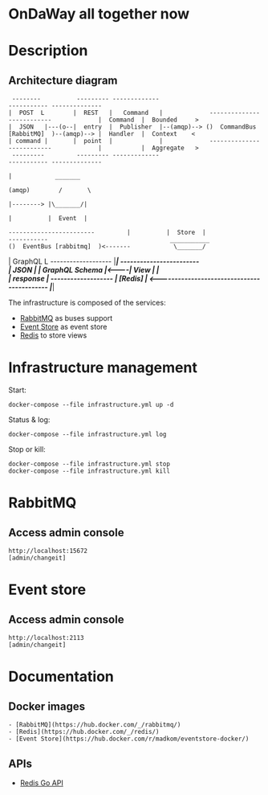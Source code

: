 OnDaWay all together now
========================

# Description

## Architecture diagram

     --------          --------- -------------                                                      ----------- --------------           
    |  POST  L        |  REST   |   Command   |             --------------------------             |  Command  |  Bounded     >          
    |  JSON   |---(o--|  entry  |  Publisher  |--(amqp)--> ()  CommandBus [RabbitMQ]  )--(amqp)--> |  Handler  |  Context    <           
    | command |       |  point  |             |             --------------------------             |           |  Aggregate   >          
     ---------         --------- -------------                                                      ----------- --------------           
                                                                                                                  |            _______   
                                                                                                                (amqp)        /       \  
                                                                                                                  |--------> |\_______/| 
                                                                                                                  |          |  Event  | 
                                                                                 ------------------------         |          |  Store  | 
    -----------                                  ___________                    ()  EventBus [rabbitmq]  )<-------            \_______/  
   |  GraphQL  L       -------------------      |___________|                    ------------------------                                
   |   JSON     |     |   GraphQL Schema  |<----|   View    |                                |                                           
   |  response  |      -------------------      |  [Redis]  | <-------------------------------                                           
    ------------                                |___________|                                                                            
                                                                                                                                         


The infrastructure is composed of the services:

  - [RabbitMQ](https://www.rabbitmq.com/) as buses support
  - [Event Store](https://geteventstore.com/) as event store
  - [Redis](http://redis.io) to store views


# Infrastructure management

Start: 

    docker-compose --file infrastructure.yml up -d

Status & log:

    docker-compose --file infrastructure.yml log 

Stop or kill:

    docker-compose --file infrastructure.yml stop
    docker-compose --file infrastructure.yml kill


# RabbitMQ

## Access admin console

    http://localhost:15672
    [admin/changeit]


# Event store

## Access admin console

    http://localhost:2113
    [admin/changeit]


# Documentation

## Docker images

    - [RabbitMQ](https://hub.docker.com/_/rabbitmq/)
    - [Redis](https://hub.docker.com/_/redis/)
    - [Event Store](https://hub.docker.com/r/madkom/eventstore-docker/)


## APIs

  - [Redis Go API](https://github.com/go-redis/redis)

